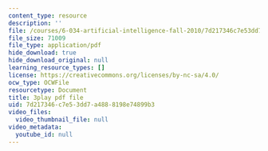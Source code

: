 ```yaml
---
content_type: resource
description: ''
file: /courses/6-034-artificial-intelligence-fall-2010/7d217346c7e53dd7a4888198e74899b3_j1H3jAAGlEA.pdf
file_size: 71009
file_type: application/pdf
hide_download: true
hide_download_original: null
learning_resource_types: []
license: https://creativecommons.org/licenses/by-nc-sa/4.0/
ocw_type: OCWFile
resourcetype: Document
title: 3play pdf file
uid: 7d217346-c7e5-3dd7-a488-8198e74899b3
video_files:
  video_thumbnail_file: null
video_metadata:
  youtube_id: null
---
```

